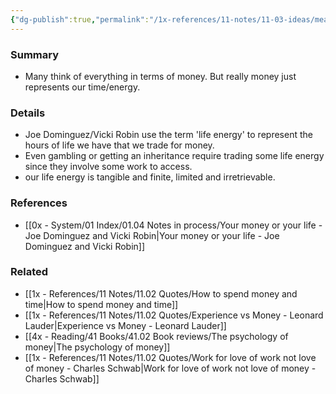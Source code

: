 ```yaml
---
{"dg-publish":true,"permalink":"/1x-references/11-notes/11-03-ideas/measure-your-life-in-energy-not-in-money/","title":"Measure your life in energy not in money","dgShowBacklinks":false}
---
```



### Summary
- Many think of everything in terms of money. But really money just represents our time/energy.

### Details
- Joe Dominguez/Vicki Robin use the term 'life energy' to represent the hours of life we have that we trade for money.
- Even gambling or getting an inheritance require trading some life energy since they involve some work to access.
- our life energy is tangible and finite, limited and irretrievable.

### References
- [[0x - System/01 Index/01.04 Notes in process/Your money or your life - Joe Dominguez and Vicki Robin\|Your money or your life - Joe Dominguez and Vicki Robin]]

### Related
- [[1x - References/11 Notes/11.02 Quotes/How to spend money and time\|How to spend money and time]]
- [[1x - References/11 Notes/11.02 Quotes/Experience vs Money - Leonard Lauder\|Experience vs Money - Leonard Lauder]]
- [[4x - Reading/41 Books/41.02 Book reviews/The psychology of money\|The psychology of money]]
- [[1x - References/11 Notes/11.02 Quotes/Work for love of work not love of money - Charles Schwab\|Work for love of work not love of money - Charles Schwab]]